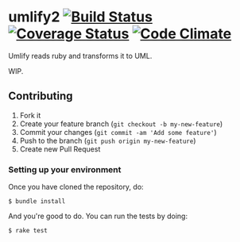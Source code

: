 umlify2 [![Build Status](https://travis-ci.org/mikaa123/umlify2.png?branch=master)](https://travis-ci.org/mikaa123/umlify2) [![Coverage Status](https://coveralls.io/repos/mikaa123/umlify2/badge.png?branch=master)](https://coveralls.io/r/mikaa123/umlify2) [![Code Climate](https://codeclimate.com/github/mikaa123/umlify2.png)](https://codeclimate.com/github/mikaa123/umlify2)
=======

Umlify reads ruby and transforms it to UML.

WIP.

## Contributing

1. Fork it
2. Create your feature branch (`git checkout -b my-new-feature`)
3. Commit your changes (`git commit -am 'Add some feature'`)
4. Push to the branch (`git push origin my-new-feature`)
5. Create new Pull Request

### Setting up your environment

Once you have cloned the repository, do:

    $ bundle install

And you're good to do. You can run the tests by doing:

    $ rake test
